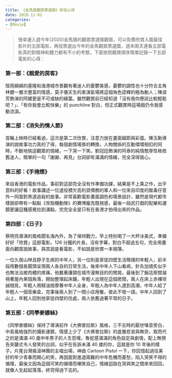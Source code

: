 ```yaml
---
title: 《金馬獎觀眾票選獎》參加心得
date: 2020-11-01
categories:
- [Movie]
---
```


> 很幸運入選今年(2020)金馬獎的觀眾票選獎觀眾，可以免費欣賞入圍最佳影片的五部電影，再投票選出今年的金馬觀眾票選獎，週末兩天連看五部電影真的對精神和體力都有不小的考驗，下面依照觀賞順序簡單記錄一下五部電影的心得：

### 第一部：《親愛的房客》
陰雨綿綿的基隆和海港城市景觀有著迷人的憂鬱美感，憂鬱的調性也十分符合主角林健一層次豐富的情感，莫子儀天生的表演氣場將這個角色詮釋的極為動人；陳淑芳飾演的阿嬤更是不可或缺的綠葉。雖然觀賞前已經知道「沒有我你應該比較輕鬆吧？」、「有你我會比較快樂」的 punchline 對白，但正式觀賞時這場戲仍令我感動流淚。
<!-- more -->
### 第二部：《消失的情人節》
首輪上映時已經看過，這次是第二次欣賞，注意力放在畫面細節與彩蛋。陳玉勳導演的說故事功力真的了得，每個劇情場景的轉換，人物關係的互動環環相扣的同時，不斷地挑逗觀眾的情緒，一下哭一下笑。劉冠廷飾演的阿泰的純情憨厚性格依舊迷人，簡單的一句「謝謝、再見」台詞卻有滿滿的情緒，完全深得我心。

### 第三部：《手捲煙》
來自香港的電影作品，事前對這部完全沒有作準備功課，結果是不上乘之作，出乎意料的好看！故事講述一位退役積欠高利貸債務的軍人和一位來自印度的販毒仔意外一同面對黑道追殺的故事。非常喜歡電影畫面調色和場景設計，雖然是現代都市樣貌卻帶有一點點《攻殼機動隊》的賽博龐克既視感，最後一段武打戲的配樂和運鏡更讓這種感覺拉到滿點，完完全全是只有在香港才拍得出來的作品。

### 第四部：《日子》
蔡明亮導演的風格聞名海內外，為了保持戰力，早上特別喝了一大杯冰美式，準備好好「欣賞」這部電影。126 分鐘的片長，沒有字幕，對白不超過五句，完全用畫面向觀眾說故事，與其說是看電影，不如說是欣賞一本相簿。

一位久居山林且脖子生病的中年人，另一位則是家徒四壁生活簡樸的年輕人，前半段用數個長鏡頭呈現兩人各自的日常生活，後來中年人下山看病，針灸加燒炙似乎也無法治癒肉體的疼痛，他戴著護頸在城市漫無目的的閒晃，最後到了飯店房間凝視著屋內某個角落，開始整理起床鋪，年輕人出現在這個房間，兩人在床上赤裸坦誠相見，年輕人用精油按摩著中年人全身，年輕人為中年人達到高潮，中年人給了年輕人一個音樂盒，完事後兩人到了一間小店用餐，彼此不發一語。中年人回到了山上，年輕人回到他家徒四壁的住處，兩人依舊過著平常的日子。

### 第五部：《同學麥娜絲》
《同學麥娜絲》保持了導演前作《大佛普拉斯》風格，三不五時的厭世嗓音旁白，中島風格強烈的攝影運鏡，情感上少了《大佛普拉斯》的底層悲哀與無奈，取而代之的是滿滿 40 歲中年男子的人生怨嘆，魯蛇感滿滿的角色設定與劇情，配上無預告突襲式令人發笑的台詞，似乎在告訴未滿 40 歲的你，這就是你 10 年後的樣子。片尾台灣搖滾神團的主唱出場，神曲 Cartoon Pistol 一下，你回憶起過往美好的年少青春而開心的笑，再因面對進退兩難的中年危機而憂愁，陷入哭笑不得的循環，最後又因為這個可笑的循環而嘲笑自己，情緒迴路在哭與笑之間來來回回，就像人生起起落落，終究得過下去的。
